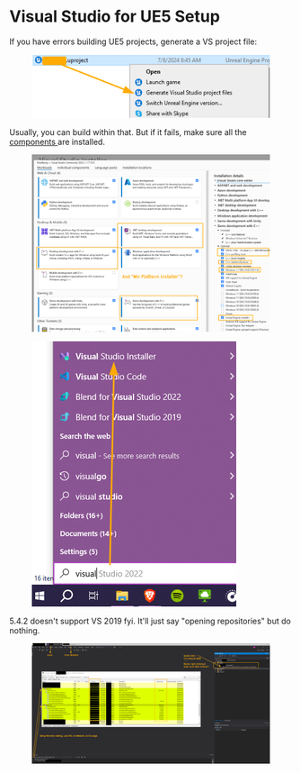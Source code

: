 # Visual Studio for UE5 Setup

If you have errors building UE5 projects, generate a VS project file:

<figure><img src="../../../../.gitbook/assets/image (3) (1) (1) (1) (1).png" alt=""><figcaption></figcaption></figure>

Usually, you can build within that. But if it fails, make sure all the [components ](https://dev.epicgames.com/documentation/en-us/unreal-engine/setting-up-visual-studio-development-environment-for-cplusplus-projects-in-unreal-engine?application_version=5.4)are installed.&#x20;

<figure><img src="../../../../.gitbook/assets/image (1) (1) (1) (1) (1) (1) (1) (1) (1) (1) (1) (1).png" alt=""><figcaption></figcaption></figure>

<figure><img src="../../../../.gitbook/assets/image (2) (1) (1) (1) (1) (1) (1).png" alt=""><figcaption></figcaption></figure>

5.4.2 doesn't support VS 2019 fyi. It'll just say "opening repositories" but do nothing.&#x20;

<figure><img src="../../../../.gitbook/assets/image (4) (1) (1) (1) (1).png" alt=""><figcaption></figcaption></figure>
